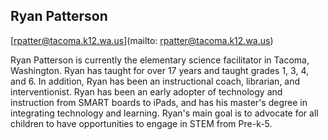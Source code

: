 ## Ryan Patterson

[rpatter@tacoma.k12.wa.us](mailto: rpatter@tacoma.k12.wa.us)

Ryan Patterson is currently the elementary science facilitator in Tacoma, Washington.  Ryan has taught for over 17 years and taught grades 1, 3, 4, and 6.  In addition, Ryan has been an instructional coach, librarian, and interventionist.  Ryan has been an early adopter of technology and instruction from SMART boards to iPads, and has his master's degree in integrating technology and learning.  Ryan's main goal is to advocate for all children to have opportunities to engage in STEM from Pre-k-5.
